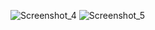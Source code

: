 ![Screenshot_4](https://user-images.githubusercontent.com/104467944/185240219-c94cae00-a482-4c8f-9599-ce685d74ffdd.jpg)
![Screenshot_5](https://user-images.githubusercontent.com/104467944/185240225-1713d005-79bc-48f6-903e-6cbf5b437e8d.jpg)

